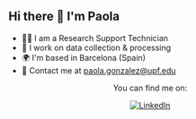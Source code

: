 ## Hi there 👋 I'm Paola

- 👨‍💻 I am a Research Support Technician
- 🔎 I work on data collection & processing 
- 🌍 I'm based in Barcelona (Spain)
- 💬 Contact me at paola.gonzalez@upf.edu

<div id="batches" align="center">

You can find me on:

[![LinkedIn](https://img.shields.io/badge/LinkedIn-0077B5?style=for-the-badge&logo=linkedin&logoColor=white)](https://www.linkedin.com/in/paolagtriana)

</div>
